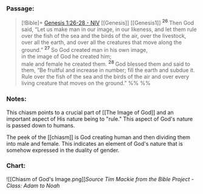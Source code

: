 ### Passage:
> [!Bible]+ [Genesis 1:26-28 - NIV](https://bolls.life/NIV/1/1/) [[Genesis]] [[Genesis1]]
>  <sup> **26** </sup>Then God said, “Let us make man in our image, in our likeness, and let them rule over the fish of the sea and the birds of the air, over the livestock, over all the earth, and over all the creatures that move along the ground.” <sup> **27** </sup>So God created man in his own image,<br/>in the image of God he created him;<br/>male and female he created them. <sup> **28** </sup>God blessed them and said to them, “Be fruitful and increase in number; fill the earth and subdue it. Rule over the fish of the sea and the birds of the air and over every living creature that moves on the ground.”
 %% %%

### Notes:
This chiasm points to a crucial part of [[The Image of God]] and an important aspect of His nature being to "rule." This aspect of God's nature is passed down to humans.

The peek of the [[chiasm]] is God creating human and then dividing them into male and female. This indicates an element of God's nature that is somehow expressed in the duality of gender.
### Chart:
![[Chiasm of God's Image.png]]*Source Tim Mackie from the Bible Project - Class: Adam to Noah*